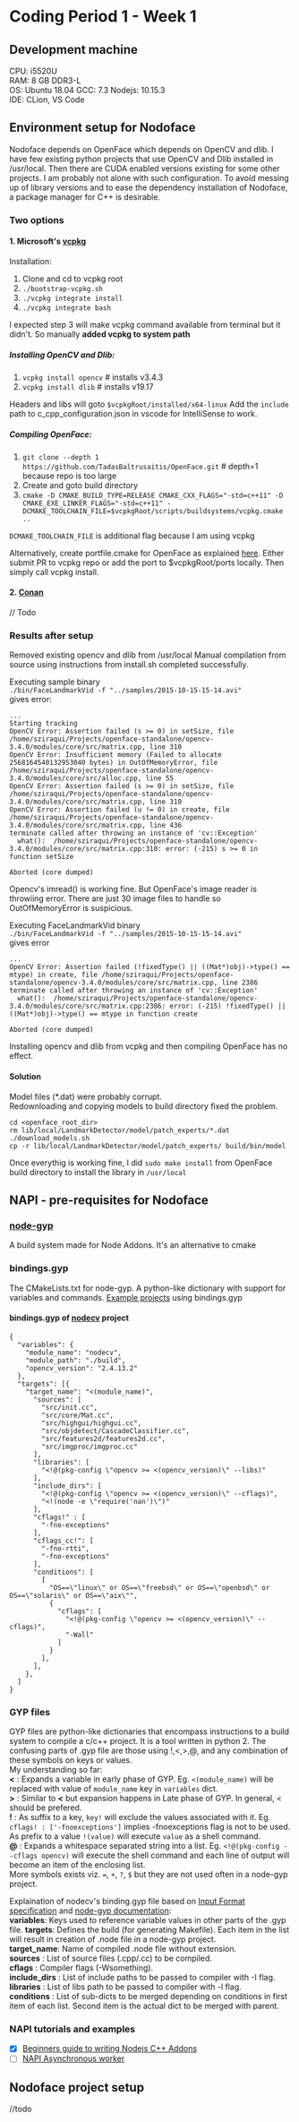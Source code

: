 # Coding Period 1 - Week 1

## Development machine
CPU: i5520U     
RAM: 8 GB DDR3-L      
OS: Ubuntu 18.04 
GCC: 7.3
Nodejs: 10.15.3   
IDE: CLion, VS Code

## Environment setup for Nodoface

Nodoface depends on OpenFace which depends on OpenCV and dlib. I have few existing python projects that use OpenCV and Dlib installed in /usr/local. Then there are CUDA enabled versions existing for some other projects. I am probably not alone with such configuration. To avoid messing up of library versions and to ease the dependency installation of Nodoface, a package manager for C++ is desirable. 

### Two options
#### 1. Microsoft's [vcpkg](https://github.com/microsoft/vcpkg)
Installation:
1. Clone and cd to vcpkg root
2. `./bootstrap-vcpkg.sh`
3. `./vcpkg integrate install`
4. `./vcpkg integrate bash`

I expected step 3 will make vcpkg command available from terminal but it didn't.
So manually **added vcpkg to system path**

##### Installing OpenCV and Dlib:

1. `vcpkg install opencv` # installs v3.4.3
2. `vcpkg install dlib` # installs v19.17

Headers and libs will goto `$vcpkgRoot/installed/x64-linux`
Add the `include` path to c_cpp_configuration.json in vscode for IntelliSense to work.

##### Compiling OpenFace:
1. `git clone --depth 1 https://github.com/TadasBaltrusaitis/OpenFace.git` # depth=1 because repo is too large
2. Create and goto build directory
3. `cmake -D CMAKE_BUILD_TYPE=RELEASE CMAKE_CXX_FLAGS="-std=c++11" -D CMAKE_EXE_LINKER_FLAGS="-std=c++11" -DCMAKE_TOOLCHAIN_FILE=$vcpkgRoot/scripts/buildsystems/vcpkg.cmake ..`

`DCMAKE_TOOLCHAIN_FILE` is additional flag because I am using vcpkg

Alternatively, create portfile.cmake for OpenFace as explained [here](https://github.com/sziraqui/vcpkg/blob/master/docs/examples/packaging-github-repos.md).
Either submit PR to vcpkg repo or add the port to $vcpkgRoot/ports locally. Then simply call vcpkg install.

#### 2. [Conan](https://conan.io)
// Todo

### Results after setup
Removed existing opencv and dlib from /usr/local
Manual compilation from source using instructions from install.sh completed successfully. 

Executing sample binary     
`./bin/FaceLandmarkVid -f "../samples/2015-10-15-15-14.avi"`        
gives error:    
```
...
Starting tracking
OpenCV Error: Assertion failed (s >= 0) in setSize, file /home/sziraqui/Projects/openface-standalone/opencv-3.4.0/modules/core/src/matrix.cpp, line 310
OpenCV Error: Insufficient memory (Failed to allocate 2568164540132953040 bytes) in OutOfMemoryError, file /home/sziraqui/Projects/openface-standalone/opencv-3.4.0/modules/core/src/alloc.cpp, line 55
OpenCV Error: Assertion failed (s >= 0) in setSize, file /home/sziraqui/Projects/openface-standalone/opencv-3.4.0/modules/core/src/matrix.cpp, line 310
OpenCV Error: Assertion failed (u != 0) in create, file /home/sziraqui/Projects/openface-standalone/opencv-3.4.0/modules/core/src/matrix.cpp, line 436
terminate called after throwing an instance of 'cv::Exception'
  what():  /home/sziraqui/Projects/openface-standalone/opencv-3.4.0/modules/core/src/matrix.cpp:310: error: (-215) s >= 0 in function setSize

Aborted (core dumped)
```
Opencv's imread() is working fine. But OpenFace's image reader is throwiing error. There are just 30 image files to handle so OutOfMemoryError is suspicious.

Executing FaceLandmarkVid binary   
`./bin/FaceLandmarkVid -f "../samples/2015-10-15-15-14.avi"`    
gives error
```
...
OpenCV Error: Assertion failed (!fixedType() || ((Mat*)obj)->type() == mtype) in create, file /home/sziraqui/Projects/openface-standalone/opencv-3.4.0/modules/core/src/matrix.cpp, line 2386
terminate called after throwing an instance of 'cv::Exception'
  what():  /home/sziraqui/Projects/openface-standalone/opencv-3.4.0/modules/core/src/matrix.cpp:2386: error: (-215) !fixedType() || ((Mat*)obj)->type() == mtype in function create

Aborted (core dumped)
```
Installing opencv and dlib from vcpkg and then compiling OpenFace has no effect. 

#### Solution
Model files (*.dat) were probably corrupt.  
Redownloading and copying models to build directory fixed the problem. 
```
cd <openface_root_dir>
rm lib/local/LandmarkDetector/model/patch_experts/*.dat
./download_models.sh
cp -r lib/local/LandmarkDetector/model/patch_experts/ build/bin/model
```
Once everythig is working fine, I did
`sudo make install` from OpenFace build directory to install the library in `/usr/local`

## NAPI - pre-requisites for Nodoface

### [node-gyp](https://github.com/nodejs/node-gyp)
A build system made for Node Addons. It's an alternative to cmake

### bindings.gyp
The CMakeLists.txt for node-gyp. A python-like dictionary with support for variables and commands.
[Example projects](https://github.com/nodejs/node-gyp/wiki/%22binding.gyp%22-files-out-in-the-wild) using bindings.gyp
#### bindings.gyp of [nodecv](https://github.com/macacajs/nodecv/blob/master/binding.gyp) project
```
{
  "variables": {
    "module_name": "nodecv",
    "module_path": "./build",
    "opencv_version": "2.4.13.2"
  },
  "targets": [{
    "target_name": "<(module_name)",
      "sources": [
        "src/init.cc",
        "src/core/Mat.cc",
        "src/highgui/highgui.cc",
        "src/objdetect/CascadeClassifier.cc",
        "src/features2d/features2d.cc",
        "src/imgproc/imgproc.cc"
      ],
      "libraries": [
        "<!@(pkg-config \"opencv >= <(opencv_version)\" --libs)"
      ],
      "include_dirs": [
        "<!@(pkg-config \"opencv >= <(opencv_version)\" --cflags)",
        "<!(node -e \"require('nan')\")"
      ],
      "cflags!" : [
        "-fno-exceptions"
      ],
      "cflags_cc!": [
        "-fno-rtti",
        "-fno-exceptions"
      ],
      "conditions": [
        [
          "OS==\"linux\" or OS==\"freebsd\" or OS==\"openbsd\" or OS==\"solaris\" or OS==\"aix\"",
          {
            "cflags": [
              "<!@(pkg-config \"opencv >= <(opencv_version)\" --cflags)",
              "-Wall"
            ]
          }
        ],
      ],
    }, 
  ]
}
```

### GYP files
GYP files are python-like dictionaries that encompass instructions to a build system to compile a c/c++ project. It is a tool written in python 2.
The confusing parts of .gyp file are those using !,<,>,@, and any combination of these symbols on keys or values.    
My understanding so far:    
**<** : Expands a variable in early phase of GYP. Eg. `<(module_name)` will be replaced with value of `module_name` key in `variables` dict.    
**>** : Similar to **<** but expansion happens in Late phase of GYP. In general, < should be prefered.    
**!** : As suffix to a key, `key!` will exclude the values associated with it. Eg. `cflags! : ['-fnoexceptions']` implies -fnoexceptions flag is not to be used. As prefix to a value `!(value)` will execute `value` as a shell command.   
**@** : Expands a whitespace separated string into a list. Eg. `<!@(pkg-config --cflags opencv)` will execute the shell command and each line of output will become an item of the enclosing list.    
More symbols exists viz. `=`, `+`, `?`, `$` but they are not used often in a node-gyp project.    

Explaination of nodecv's binding.gyp file based on [Input Format specification](https://gyp.gsrc.io/docs/InputFormatReference.md) and [node-gyp documentation](https://github.com/nodejs/node-gyp):     
**variables**: Keys used to reference variable values in other parts of the .gyp file.
**targets**: Defines the build (for generating Makefile). Each item in the list will result in creation of .node file in a node-gyp project.     
**target_name**: Name of compiled .node file without extension.    
**sources** : List of source files (.cpp/.cc) to be compiled.     
**cflags** : Compiler flags (-Wsomething).    
**include_dirs** : List of include paths to be passed to compiler with -I flag.     
**libraries** : List of libs path to be passed to compiler with -l flag.     
**conditions** : List of sub-dicts to be merged depending on conditions in first item of each list. Second item is the actual dict to be merged with parent.


### NAPI tutorials and examples
- [x] [Beginners guide to writing Nodejs C++ Addons](https://medium.com/@atulanand94/beginners-guide-to-writing-nodejs-addons-using-c-and-n-api-node-addon-api-9b3b718a9a7f)
- [ ] [NAPI Asynchronous worker](http://www.adaltas.com/en/2018/12/12/native-modules-node-js-n-api/)

## Nodoface project setup
//todo